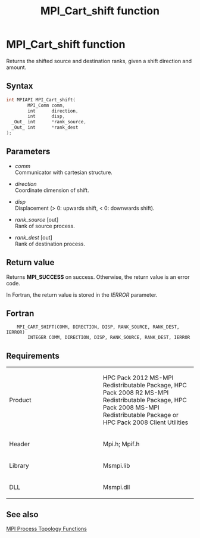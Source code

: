 ﻿---
title: MPI_Cart_shift function
TOCTitle: MPI_Cart_shift function
ms:assetid: 35d82504-3fdd-4fe4-afa6-27e41b390786
ms:mtpsurl: https://msdn.microsoft.com/en-us/library/Dn473250(v=VS.85)
ms:contentKeyID: 59360796
ms.date: 03/28/2018
mtps_version: v=VS.85
f1_keywords:
- MPI_CART_SHIFT
- mpif/MPI_Cart_shift
- mpi/MPI_CART_SHIFT
dev_langs:
- C++
- C
---

# MPI\_Cart\_shift function

Returns the shifted source and destination ranks, given a shift direction and amount.

## Syntax

``` c++
int MPIAPI MPI_Cart_shift(
        MPI_Comm comm,
        int      direction,
        int      disp,
  _Out_ int      *rank_source,
  _Out_ int      *rank_dest
);
```

## Parameters

  - *comm*  
    Communicator with cartesian structure.

  - *direction*  
    Coordinate dimension of shift.

  - *disp*  
    Displacement (> 0: upwards shift, < 0: downwards shift).

  - *rank\_source* \[out\]  
    Rank of source process.

  - *rank\_dest* \[out\]  
    Rank of destination process.

## Return value

Returns **MPI\_SUCCESS** on success. Otherwise, the return value is an error code.

In Fortran, the return value is stored in the *IERROR* parameter.

## Fortran

``` FORTRAN
    MPI_CART_SHIFT(COMM, DIRECTION, DISP, RANK_SOURCE, RANK_DEST, IERROR)
        INTEGER COMM, DIRECTION, DISP, RANK_SOURCE, RANK_DEST, IERROR
```

## Requirements

<table>
<colgroup>
<col style="width: 50%" />
<col style="width: 50%" />
</colgroup>
<tbody>
<tr class="odd">
<td><p>Product</p></td>
<td><p>HPC Pack 2012 MS-MPI Redistributable Package, HPC Pack 2008 R2 MS-MPI Redistributable Package, HPC Pack 2008 MS-MPI Redistributable Package or HPC Pack 2008 Client Utilities</p></td>
</tr>
<tr class="even">
<td><p>Header</p></td>
<td>Mpi.h;
Mpif.h</td>
</tr>
<tr class="odd">
<td><p>Library</p></td>
<td>Msmpi.lib</td>
</tr>
<tr class="even">
<td><p>DLL</p></td>
<td>Msmpi.dll</td>
</tr>
</tbody>
</table>


## See also

[MPI Process Topology Functions](mpi-process-topology-functions.md)

